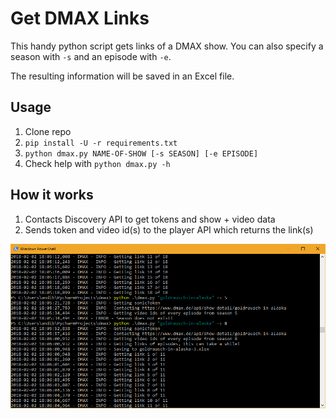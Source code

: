Get DMAX Links
==============
This handy python script gets links of a DMAX show. You can also specify a season with `-s` and an episode with `-e`.

The resulting information will be saved in an Excel file.

## Usage
1. Clone repo
2. `pip install -U -r requirements.txt`
3. `python dmax.py NAME-OF-SHOW [-s SEASON] [-e EPISODE]`
4. Check help with `python dmax.py -h`

## How it works
1. Contacts Discovery API to get tokens and show + video data 
2. Sends token and video id(s) to the player API which returns the link(s)

![Screenshot](https://raw.githubusercontent.com/Brawl345/Get-DMAX-Links/master/screenshot.png)
